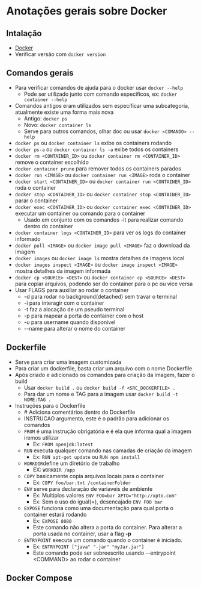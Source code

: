 # Anotações gerais sobre Docker

## Intalação
- [Docker](https://docs.docker.com/get-docker/)
- Verificar versão com `docker version`

## Comandos gerais
- Para verificar comandos de ajuda para o docker usar `docker --help`
    - Pode ser utilizado junto com comando especificos, ex: `docker container --help`
- Comandos antigos eram utilizados sem especificar uma subcategoria, atualmente existe uma forma mais nova
    - Antigo: `docker ps`
    - Novo: `docker container ls`
    - Serve para outros comandos, olhar doc ou usar `docker <COMANDO> --help`
- `docker ps` ou `docker container ls` exibe os containers rodando
- `docker ps-a` ou `docker container ls -a` exibe todos os containers
- `docker rm <CONTAINER_ID>` ou `docker container rm <CONTAINER_ID>` remove o container escolhido
- `docker container prune` para remover todos os containers parados
- `docker run <IMAGE>` ou `docker container run <IMAGE>` roda o container
- `docker start <CONTAINER_ID>` ou `docker container run <CONTAINER_ID>` roda o container
- `docker stop <CONTAINER_ID>` ou `docker container stop <CONTAINER_ID>` parar o container
- `docker exec <CONTAINER_ID>` ou `docker container exec <CONTAINER_ID>` executar um container ou comando para o container
    - Usado em conjunto com os comandos -it para realizar comando dentro do container
- `docker container logs <CONTAINER_ID>` para ver os logs do container informado
- `docker pull <IMAGE>` ou `docker image pull <IMAGE>` faz o download da imagem
- `docker images` ou `docker image ls` mostra detalhes de imagens local
- `docker images inspect <IMAGE>` ou `docker image inspect <IMAGE>` mostra detalhes da imagem informada
- `docker cp <SOURCE> <DEST>` ou `docker container cp <SOURCE> <DEST>` para copiar arquivos, podendo ser do container para o pc ou vice versa
- Usar FLAGS para auxiliar ao rodar o container
    - -d para rodar no background(detached) sem travar o terminal
    - -i para interagir com o container
    - -t faz a alocação de um pseudo terminal
    - -p para mapear a porta do container com o host
    - -u para username quando disponível
    - --name para alterar o nome do container

## Dockerfile
- Serve para criar uma imagem customizada
- Para criar um dockerfile, basta criar um arquivo com o nome Dockerfile
- Após criado e adicionado os comandos para criação da imagem, fazer o build
    - Usar `docker build .` ou `docker build -f <SRC_DOCKERFILE> .`
    - Para dar um nome e TAG para a imagem usar `docker build -t NOME:TAG .`
- Instruções para o Dockerfile
    * \# Adiciona comentários dentro do Dockerfile
    - INSTRUCAO argumento, este é o padrão para adicionar os comandos
    - `FROM` é uma instrução obrigatória e é ela que informa qual a imagem iremos utilizar
        - Ex: `FROM openjdk:latest`
    - `RUN` executa qualquer comando nas camadas de criação da imagem
        - Ex: `RUN apt-get update` ou `RUN npm install`
    - `WORKDIR`define um diretório de trabalho
        - EX: `WORKDIR /app`
    - `COPY` basicamente copia arquivos locais para o container
        - Ex: `COPY foo/bar.txt /containerFolder`
    - `ENV` serve para declaração de variaveis de ambiente
        - Ex: Multiplos valores `ENV FOO=bar XPTO="http://xpto.com"`
        - Ex: Sem o uso do igual(=), desencajado `ENV FOO bar`
    - `EXPOSE` funciona como uma documentação para qual porta o container estará rodando
        - Ex: `EXPOSE 8080`
        - Este comando não altera a porta do container. Para alterar a porta usada no container, usar a flag **-p**
    - `ENTRYPOINT` executa um comando quando o container é iniciado.
        - Ex: `ENTRYPOINT ["java" "-jar" "myJar.jar"]`
        - Este comando pode ser sobreescrito usando --entrypoint \<COMMAND\> ao rodar o container
        
## Docker Compose